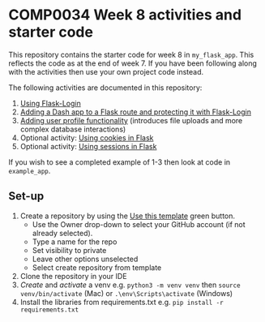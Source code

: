# COMP0034 Week 8 activities and starter code

This repository contains the starter code for week 8 in `my_flask_app`. This reflects the code as at the end of week 7.
If you have been following along with the activities then use your own project code instead.

The following activities are documented in this repository:

1. [Using Flask-Login](activities/1_flask_login.md)
2. [Adding a Dash app to a Flask route and protecting it with Flask-Login](activities/2_add_dash_app.py)
3. [Adding user profile functionality](activities/3_profile_page.md) (introduces file uploads and
   more complex database interactions)
5. Optional activity: [Using cookies in Flask](activities/4_cookies.md)
6. Optional activity: [Using sessions in Flask](activities/5_sessions.md)

If you wish to see a completed example of 1-3 then look at code in `example_app`.

## Set-up

1. Create a repository by using
   the [Use this template](https://docs.github.com/en/repositories/creating-and-managing-repositories/creating-a-repository-from-a-template)
   green button.
    - Use the Owner drop-down to select your GitHub account (if not already selected).
    - Type a name for the repo
    - Set visibility to private
    - Leave other options unselected
    - Select create repository from template
2. Clone the repository in your IDE
3. _Create_ and _activate_ a venv e.g. `python3 -m venv venv` then `source venv/bin/activate` (Mac)
   or `.\env\Scripts\activate` (Windows)
4. Install the libraries from requirements.txt e.g. `pip install -r requirements.txt`
